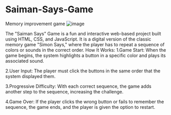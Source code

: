 # Saiman-Says-Game
Memory improvement game
![image](https://github.com/user-attachments/assets/2eecf874-28c6-4b8f-b609-d0864a953afb)

The "Saiman Says" Game is a fun and interactive web-based project built using HTML, CSS, and JavaScript. It is a digital version of the classic memory game "Simon Says," where the player has to repeat a sequence of colors or sounds in the correct order.
How It Works:
1.Game Start: When the game begins, the system highlights a button in a specific color and plays its associated sound.

2.User Input: The player must click the buttons in the same order that the system displayed them.

3.Progressive Difficulty: With each correct sequence, the game adds another step to the sequence, increasing the challenge.

4.Game Over: If the player clicks the wrong button or fails to remember the sequence, the game ends, and the player is given the option to restart.

